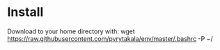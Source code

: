 # Install
Download to your home directory with:
wget https://raw.githubusercontent.com/pyrytakala/env/master/.bashrc -P ~/
